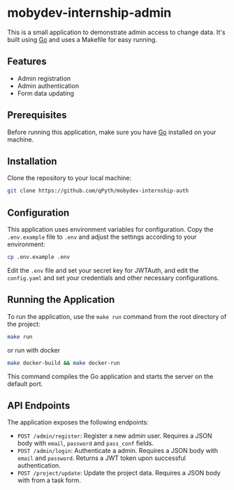 # mobydev-internship-admin

This is a small application to demonstrate admin access to change data. It's built using [Go](https://golang.org/) and uses a Makefile for easy running.

## Features

- Admin registration
- Admin authentication
- Form data updating

## Prerequisites

Before running this application, make sure you have [Go](https://golang.org/dl/) installed on your machine.

## Installation

Clone the repository to your local machine:

```bash
git clone https://github.com/qPyth/mobydev-internship-auth
```


## Configuration

This application uses environment variables for configuration. Copy the `.env.example` file to `.env` and adjust the settings according to your environment:

```bash
cp .env.example .env
```


Edit the `.env` file and set your secret key for JWTAuth, and edit the `config.yaml` and set your credentials and other necessary configurations.


## Running the Application

To run the application, use the `make run` command from the root directory of the project:

```bash
make run
```
or run with docker
```bash
make docker-build && make docker-run
```


This command compiles the Go application and starts the server on the default port.

## API Endpoints

The application exposes the following endpoints:

- `POST /admin/register`: Register a new admin user. Requires a JSON body with `email`, `password` and `pass_conf` fields.
- `POST /admin/login`: Authenticate a admin. Requires a JSON body with `email` and `password`. Returns a JWT token upon successful authentication.
- `POST /project/update`: Update the project data. Requires a JSON body with from a task form.
